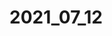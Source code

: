 <!--
 * @Author: WANG Maonan
 * @Date: 2021-07-12 14:23:46
 * @Description: 
 * @LastEditTime: 2021-07-12 14:23:57
-->
# 2021_07_12
